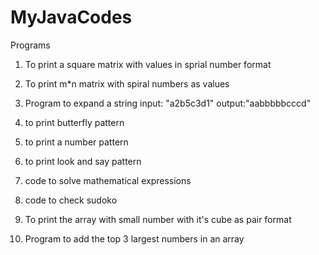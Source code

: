 # MyJavaCodes
Programs
1) To print a square matrix with values in sprial number format
       
2) To print m*n matrix with spiral numbers as values
  
3) Program to expand a string
     input: "a2b5c3d1" 
     output:"aabbbbbcccd"
4) to print butterfly pattern
  
5) to print a number pattern
 
6) to print look and say pattern

7) code to solve mathematical expressions

8) code to check sudoko

9) To print the array with small number with it's cube as pair format

10) Program to add the top 3 largest numbers in an array

